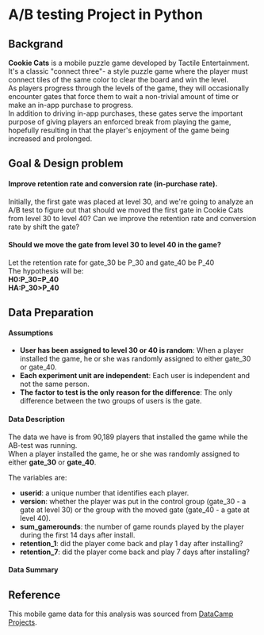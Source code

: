 # A/B testing Project in Python 

## Backgrand

**Cookie Cats** is a mobile puzzle game developed by Tactile Entertainment.   
It's a classic "connect three"- a style puzzle game where the player must connect tiles of the same color to clear the board and win the level.   
As players progress through the levels of the game, they will occasionally encounter gates that force them to wait a non-trivial amount of time or make an in-app purchase to progress.   
In addition to driving in-app purchases, these gates serve the important purpose of giving players an enforced break from playing the game, hopefully resulting in that the player's enjoyment of the game being increased and prolonged.  

## Goal & Design problem      

#### Improve retention rate and conversion rate (in-purchase rate).  

Initially, the first gate was placed at level 30, and we're going to analyze an A/B test to figure out that should we moved the first gate in Cookie Cats from level 30 to level 40? Can we improve the retention rate and conversion rate by shift the gate?          

#### Should we move the gate from level 30 to level 40 in the game?      

Let the retention rate for gate_30 be P_30 and gate_40 be P_40    
The hypothesis will be:   
**H0:P_30=P_40**      
**HA:P_30>P_40**    

## Data Preparation

#### Assumptions   

- **User has been assigned to level 30 or 40 is random**: When a player installed the game, he or she was randomly assigned to either gate_30 or gate_40.     
- **Each experiment unit are independent**: Each user is independent and not the same person.    
- **The factor to test is the only reason for the difference**: The only difference between the two groups of users is the gate.

#### Data Description   

The data we have is from 90,189 players that installed the game while the AB-test was running.   
When a player installed the game, he or she was randomly assigned to either **gate_30** or **gate_40**.   

The variables are:   
- **userid**: a unique number that identifies each player.
- **version**: whether the player was put in the control group (gate_30 - a gate at level 30) or the group with the moved gate (gate_40 - a gate at level 40).
- **sum_gamerounds**: the number of game rounds played by the player during the first 14 days after install.
- **retention_1**: did the player come back and play 1 day after installing?
- **retention_7**: did the player come back and play 7 days after installing?

#### Data Summary


## 


## Reference

This mobile game data for this analysis was sourced from [DataCamp Projects](https://projects.datacamp.com/projects).   


